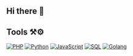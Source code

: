 ## Hi there 👋

<!--
**rexlapiis/rexlapiis** is a ✨ _special_ ✨ repository because its `README.md` (this file) appears on your GitHub profile.

I am a third-semester Informatics Engineering student. I specialize in developing projects using PHP, Python, and JavaScript. I am committed to continuous improvement and always seeking new opportunities to enhance my skills and knowledge in software development. My goal is to tackle challenging problems and contribute to innovative projects.

Here are some ideas to get you started:

- ⚙️ Currently working as IT Technician
- 🧠 I’m currently learning React.js, Golang
- 📫 How to reach me: lenovo.bs29@outlook.com
-->

## Tools ⚒️⚙️

<a href="#"><img alt="PHP" src="https://img.shields.io/badge/PHP-777BB4.svg?logo=php&logoColor=white"></a>
<a href="#"><img alt="Python" src="https://img.shields.io/badge/Python-14354C.svg?logo=python&logoColor=white"></a>
<a href="#"><img alt="JavaScript" src="https://img.shields.io/badge/JavaScript-F7DF1E.svg?logo=javascript&logoColor=black"></a>
<a href="#"><img alt="SQL" src="https://custom-icon-badges.herokuapp.com/badge/SQL-025E8C.svg?logo=database&logoColor=white"></a>
<a href="#"><img alt="Golang" src="https://go.dev/blog/go-brand/Go-Logo/PNG/Go-Logo_Blue.svg?logo=golang&logoColor=blue"></a>
